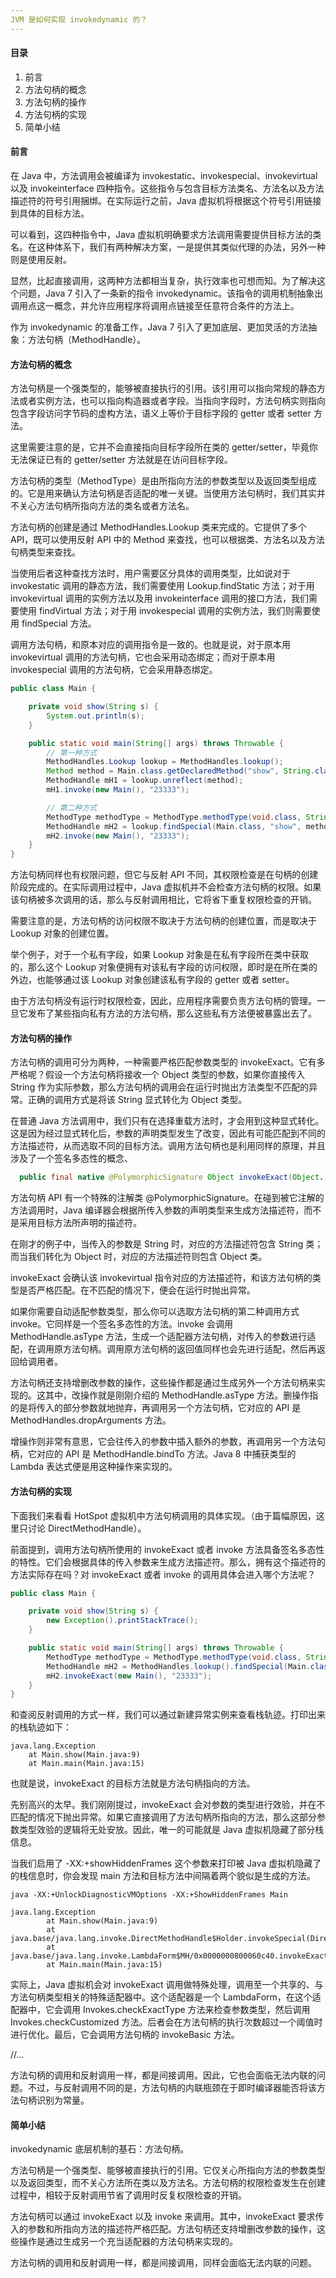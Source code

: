 ```yaml
---
JVM 是如何实现 invokedynamic 的？
---
```


#### 目录

1. 前言
2. 方法句柄的概念
3. 方法句柄的操作
4. 方法句柄的实现
5. 简单小结

#### 前言

在 Java 中，方法调用会被编译为 invokestatic、invokespecial、invokevirtual 以及 invokeinterface 四种指令。这些指令与包含目标方法类名、方法名以及方法描述符的符号引用捆绑。在实际运行之前，Java 虚拟机将根据这个符号引用链接到具体的目标方法。

可以看到，这四种指令中，Java 虚拟机明确要求方法调用需要提供目标方法的类名。在这种体系下，我们有两种解决方案，一是提供其类似代理的办法，另外一种则是使用反射。

显然，比起直接调用，这两种方法都相当复杂，执行效率也可想而知。为了解决这个问题，Java 7 引入了一条新的指令 invokedynamic。该指令的调用机制抽象出调用点这一概念，并允许应用程序将调用点链接至任意符合条件的方法上。

作为 invokedynamic 的准备工作，Java 7 引入了更加底层、更加灵活的方法抽象：方法句柄（MethodHandle）。

#### 方法句柄的概念

方法句柄是一个强类型的，能够被直接执行的引用。该引用可以指向常规的静态方法或者实例方法，也可以指向构造器或者字段。当指向字段时，方法句柄实则指向包含字段访问字节码的虚构方法，语义上等价于目标字段的 getter 或者 setter 方法。

这里需要注意的是，它并不会直接指向目标字段所在类的 getter/setter，毕竟你无法保证已有的 getter/setter 方法就是在访问目标字段。

方法句柄的类型（MethodType）是由所指向方法的参数类型以及返回类型组成的。它是用来确认方法句柄是否适配的唯一关键。当使用方法句柄时，我们其实并不关心方法句柄所指向方法的类名或者方法名。

方法句柄的创建是通过 MethodHandles.Lookup 类来完成的。它提供了多个 API，既可以使用反射 API 中的 Method 来查找，也可以根据类、方法名以及方法句柄类型来查找。

当使用后者这种查找方法时，用户需要区分具体的调用类型，比如说对于 invokestatic 调用的静态方法，我们需要使用 Lookup.findStatic 方法；对于用 invokevirtual 调用的实例方法以及用 invokeinterface 调用的接口方法，我们需要使用 findVirtual 方法；对于用 invokespecial 调用的实例方法，我们则需要使用 findSpecial 方法。

调用方法句柄，和原本对应的调用指令是一致的。也就是说，对于原本用 invokevirtual 调用的方法句柄，它也会采用动态绑定；而对于原本用 invokespecial 调用的方法句柄，它会采用静态绑定。

```java
public class Main {

    private void show(String s) {
        System.out.println(s);
    }

    public static void main(String[] args) throws Throwable {
        // 第一种方式
        MethodHandles.Lookup lookup = MethodHandles.lookup();
        Method method = Main.class.getDeclaredMethod("show", String.class);
        MethodHandle mH1 = lookup.unreflect(method);
        mH1.invoke(new Main(), "23333");

        // 第二种方式
        MethodType methodType = MethodType.methodType(void.class, String.class);
        MethodHandle mH2 = lookup.findSpecial(Main.class, "show", methodType, Main.class);
        mH2.invoke(new Main(), "23333");
    }
}
```

方法句柄同样也有权限问题，但它与反射 API 不同，其权限检查是在句柄的创建阶段完成的。在实际调用过程中，Java 虚拟机并不会检查方法句柄的权限。如果该句柄被多次调用的话，那么与反射调用相比，它将省下重复权限检查的开销。

需要注意的是，方法句柄的访问权限不取决于方法句柄的创建位置，而是取决于 Lookup 对象的创建位置。

举个例子，对于一个私有字段，如果 Lookup 对象是在私有字段所在类中获取的，那么这个 Lookup 对象便拥有对该私有字段的访问权限，即时是在所在类的外边，也能够通过该 Lookup 对象创建该私有字段的 getter 或者 setter。

由于方法句柄没有运行时权限检查，因此，应用程序需要负责方法句柄的管理。一旦它发布了某些指向私有方法的方法句柄，那么这些私有方法便被暴露出去了。

#### 方法句柄的操作

方法句柄的调用可分为两种，一种需要严格匹配参数类型的 invokeExact。它有多严格呢？假设一个方法句柄将接收一个 Object 类型的参数，如果你直接传入 String 作为实际参数，那么方法句柄的调用会在运行时抛出方法类型不匹配的异常。正确的调用方式是将该 String 显式转化为 Object 类型。

在普通 Java 方法调用中，我们只有在选择重载方法时，才会用到这种显式转化。这是因为经过显式转化后，参数的声明类型发生了改变，因此有可能匹配到不同的方法描述符，从而选取不同的目标方法。调用方法句柄也是利用同样的原理，并且涉及了一个签名多态性的概念、

```java
  public final native @PolymorphicSignature Object invokeExact(Object... args) throws Throwable;
```

方法句柄 API 有一个特殊的注解类 @PolymorphicSignature。在碰到被它注解的方法调用时，Java 编译器会根据所传入参数的声明类型来生成方法描述符，而不是采用目标方法所声明的描述符。

在刚才的例子中，当传入的参数是 String 时，对应的方法描述符包含 String 类；而当我们转化为 Object 时，对应的方法描述符则包含 Object 类。

invokeExact 会确认该 invokevirtual 指令对应的方法描述符，和该方法句柄的类型是否严格匹配。在不匹配的情况下，便会在运行时抛出异常。

如果你需要自动适配参数类型，那么你可以选取方法句柄的第二种调用方式 invoke。它同样是一个签名多态性的方法。invoke 会调用 MethodHandle.asType 方法，生成一个适配器方法句柄，对传入的参数进行适配，在调用原方法句柄。调用原方法句柄的返回值同样也会先进行适配，然后再返回给调用者。

方法句柄还支持增删改参数的操作，这些操作都是通过生成另外一个方法句柄来实现的。这其中，改操作就是刚刚介绍的 MethodHandle.asType 方法。删操作指的是将传入的部分参数就地抛弃，再调用另一个方法句柄，它对应的 API 是 MethodHandles.dropArguments 方法。

增操作则非常有意思，它会往传入的参数中插入额外的参数，再调用另一个方法句柄，它对应的 API 是 MethodHandle.bindTo 方法。Java 8 中捕获类型的 Lambda 表达式便是用这种操作来实现的。

#### 方法句柄的实现

下面我们来看看 HotSpot 虚拟机中方法句柄调用的具体实现。（由于篇幅原因，这里只讨论 DirectMethodHandle）。

前面提到，调用方法句柄所使用的 invokeExact 或者 invoke 方法具备签名多态性的特性。它们会根据具体的传入参数来生成方法描述符。那么，拥有这个描述符的方法实际存在吗？对 invokeExact 或者 invoke 的调用具体会进入哪个方法呢？

```java
public class Main {

    private void show(String s) {
        new Exception().printStackTrace();
    }

    public static void main(String[] args) throws Throwable {
        MethodType methodType = MethodType.methodType(void.class, String.class);
        MethodHandle mH2 = MethodHandles.lookup().findSpecial(Main.class, "show", methodType, Main.class);
        mH2.invokeExact(new Main(), "23333");
    }
}
```

和查阅反射调用的方式一样，我们可以通过新建异常实例来查看栈轨迹。打印出来的栈轨迹如下：

```
java.lang.Exception
	at Main.show(Main.java:9)
	at Main.main(Main.java:15)
```

也就是说，invokeExact 的目标方法就是方法句柄指向的方法。

先别高兴的太早。我们刚刚提过，invokeExact 会对参数的类型进行效验，并在不匹配的情况下抛出异常。如果它直接调用了方法句柄所指向的方法，那么这部分参数类型效验的逻辑将无处安放。因此，唯一的可能就是 Java 虚拟机隐藏了部分栈信息。

当我们启用了 -XX:+showHiddenFrames 这个参数来打印被 Java 虚拟机隐藏了的栈信息时，你会发现 main 方法和目标方法中间隔着两个貌似是生成的方法。

```
java -XX:+UnlockDiagnosticVMOptions -XX:+ShowHiddenFrames Main

java.lang.Exception
        at Main.show(Main.java:9)
        at java.base/java.lang.invoke.DirectMethodHandle$Holder.invokeSpecial(DirectMethodHandle$Holder:1000011)
        at java.base/java.lang.invoke.LambdaForm$MH/0x0000000800060c40.invokeExact_MT(LambdaForm$MH:1000020)
        at Main.main(Main.java:15)

```

实际上，Java 虚拟机会对 invokeExact 调用做特殊处理，调用至一个共享的、与方法句柄类型相关的特殊适配器中。这个适配器是一个 LambdaForm，在这个适配器中，它会调用 Invokes.checkExactType 方法来检查参数类型，然后调用 Invokes.checkCustomized 方法。后者会在方法句柄的执行次数超过一个阈值时进行优化。最后，它会调用方法句柄的 invokeBasic 方法。

//...

方法句柄的调用和反射调用一样，都是间接调用。因此，它也会面临无法内联的问题。不过，与反射调用不同的是，方法句柄的内联瓶颈在于即时编译器能否将该方法句柄识别为常量。

#### 简单小结

invokedynamic 底层机制的基石：方法句柄。

方法句柄是一个强类型、能够被直接执行的引用。它仅关心所指向方法的参数类型以及返回类型，而不关心方法所在类以及方法名。方法句柄的权限检查发生在创建过程中，相较于反射调用节省了调用时反复权限检查的开销。

方法句柄可以通过 invokeExact 以及 invoke 来调用。其中，invokeExact 要求传入的参数和所指向方法的描述符严格匹配。方法句柄还支持增删改参数的操作，这些操作是通过生成另一个充当适配器的方法句柄来实现的。

方法句柄的调用和反射调用一样，都是间接调用，同样会面临无法内联的问题。

